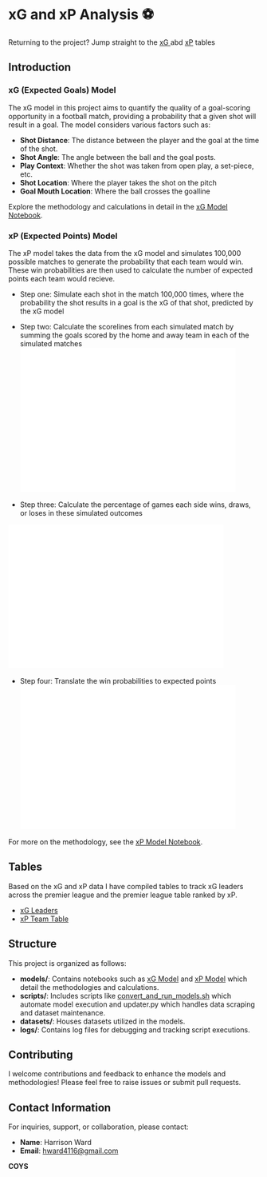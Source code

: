 # xG and xP Analysis ⚽️

Returning to the project? Jump straight to the [xG ](assets/xG_by_player_per_90.md) abd [xP](assets/full_table.md) tables

## Introduction

### xG (Expected Goals) Model
The xG model in this project aims to quantify the quality of a goal-scoring opportunity in a football match, providing a probability that a given shot will result in a goal. The model considers various factors such as:

- **Shot Distance**: The distance between the player and the goal at the time of the shot.
- **Shot Angle**: The angle between the ball and the goal posts.
- **Play Context**: Whether the shot was taken from open play, a set-piece, etc.
- **Shot Location**: Where the player takes the shot on the pitch
- **Goal Mouth Location**: Where the ball crosses the goalline

Explore the methodology and calculations in detail in the [xG Model Notebook](models/xG_model.ipynb).

### xP (Expected Points) Model
The xP model takes the data from the xG model and simulates 100,000 possible matches to generate the probability that each team would win. These win probabilities are then used to calculate the number of expected points each team would recieve. 

- Step one: Simulate each shot in the match 100,000 times, where the probability the shot results in a goal is the xG of that shot, predicted by the xG model

- Step two: Calculate the scorelines from each simulated match by summing the goals scored by the home and away team in each of the simulated matches
![width=3in](assets/sim_score_diff.png)

- Step three: Calculate the percentage of games each side wins, draws, or loses in these simulated outcomes 

![width=3in](assets/sim_outcome_prob.png)


- Step four: Translate the win probabilities to expected points
![width=3in](assets/sim_outcome_prob.png)

For more on the methodology, see the [xP Model Notebook](models/xP_model.ipynb).

## Tables
Based on the xG and xP data I have compiled tables to track xG leaders across the premier league and the premier league table ranked by xP.

- [xG Leaders](assets/xG_by_player_per_90.md)
- [xP Team Table](assets/full_table.md)

## Structure
This project is organized as follows:

- **models/**: Contains notebooks such as [xG Model](models/xG_model.ipynb) and [xP Model](models/xP_model.ipynb) which detail the methodologies and calculations.
- **scripts/**: Includes scripts like [convert\_and\_run\_models.sh](scripts/convert_and_run_models.sh) which automate model execution and updater.py which handles data scraping and dataset maintenance.
- **datasets/**: Houses datasets utilized in the models.
- **logs/**: Contains log files for debugging and tracking script executions.

## Contributing
I welcome contributions and feedback to enhance the models and methodologies! Please feel free to raise issues or submit pull requests.

## Contact Information
For inquiries, support, or collaboration, please contact:

- **Name**: Harrison Ward
- **Email**: [hward4116@gmail.com](mailto:hward4116@gmail.com)

**COYS**


